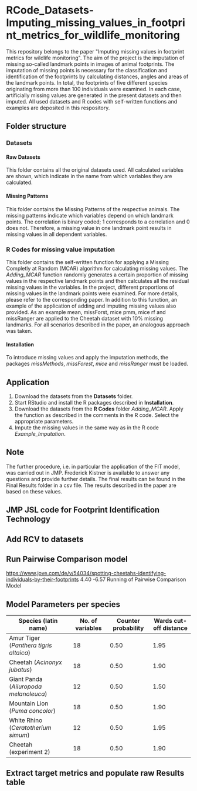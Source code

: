 # RCode_Datasets-Imputing_missing_values_in_footprint_metrics_for_wildlife_monitoring

This repository belongs to the paper "Imputing missing values in footprint metrics for wildlife monitoring".  The aim of the project is the imputation of missing so-called landmark points in images of animal footprints. The imputation of missing points is necessary for the classification and identification of the footprints by calculating distances, angles and areas of the landmark points. In total, the footprints of five different species originating from more than 100 individuals were examined. In each case, artificially missing values are generated in the present datasets and then imputed. All used datasets and R codes with self-written functions and examples are deposited in this respository.

## Folder structure 
### Datasets
#### Raw Datasets
This folder contains all the original datasets used. All calculated variables are shown, which indicate in the name from which variables they are calculated.



#### Missing Patterns 
This folder contains the Missing Patterns of the respective animals. The missing patterns indicate which variables depend on which landmark points. The correlation is binary coded; 1 corresponds to a correlation and 0 does not. Therefore, a missing value in one landmark point results in missing values in all dependent variables. 

### R Codes for missing value imputation
This folder contains the self-written function for applying a Missing Completly at Random (MCAR) algorithm for calculating missing values. The *Adding_MCAR* function randomly generates a certain proportion of missing values in the respective landmark points and then calculates all the residual missing values in the variables. In the project, different proportions of missing values in the landmark points were examined. For more details, please refer to the corresponding paper. 
In addition to this function, an example of the application of adding and imputing missing values also provided. As an example mean, missForst, mice pmm, mice rf and missRanger are applied to the Cheetah dataset with 10% missing landmarks. For all scenarios described in the paper, an analogous approach was taken. 

#### Installation 
To introduce missing values and apply the imputation methods, the packages *missMethods*, *missForest*, *mice* and *missRanger* must be loaded. 


## Application 
1. Download the datasets from the **Datasets** folder. 
2. Start RStudio and install the R packages described in **Installation**. 
3. Download the datasets from the **R Codes** folder *Adding_MCAR*. Apply the function as described in the comments in the R code. Select the appropriate parameters.
4. Impute the missing values in the same way as in the R code *Example_Imputation*.   


## Note 
The further procedure, i.e. in particular the application of the FIT model, was carried out in JMP. Frederick Kistner is available to answer any questions and provide further details. The final results can be found in the Final Results folder in a csv file. The results described in the paper are based on these values.

## JMP JSL code for Footprint Identification Technology

## Add RCV to datasets

## Run Pairwise Comparison model
https://www.jove.com/de/v/54034/spotting-cheetahs-identifying-individuals-by-their-footprints
4.40 -6.57 Running of Pairwise Comparison Model


## Model Parameters per species
| Species (latin name) | No. of variables | Counter probability | Wards cut-off distance |
|-----------------------|------------------|--------------------|-----------------------|
| Amur Tiger (*Panthera tigris altaica*) | 18 | 0.50 | 1.95 |
| Cheetah (*Acinonyx jubatus*) | 18 | 0.50 | 1.90 |
| Giant Panda (*Ailuropoda melanoleuca*) | 12 | 0.50 | 1.50 |
| Mountain Lion (*Puma concolor*) | 18 | 0.50 | 1.90 |
| White Rhino (*Ceratotherium simum*) | 12 | 0.50 | 1.95 |
| Cheetah (experiment 2) | 18 | 0.50 | 1.90 |


## Extract target metrics and populate raw Results table

